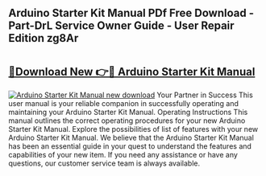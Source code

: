 ## Arduino Starter Kit Manual PDf Free Download - Part-DrL Service Owner Guide - User Repair Edition zg8Ar

# <h2><a href="http://bc19863.oget.top/?id=Arduino+Starter+Kit+Manual">🔗Download New 👉🔴 Arduino Starter Kit Manual</a></h2>

[![Arduino Starter Kit Manual new download](https://i.imgur.com/5g1atiW.png)](http://bc19863.oget.top/?id=Arduino+Starter+Kit+Manual)
Your Partner in Success This user manual is your reliable companion in successfully operating and maintaining your Arduino Starter Kit Manual. Operating Instructions This manual outlines the correct operating procedures for your new Arduino Starter Kit Manual. Explore the possibilities of list of features with your new Arduino Starter Kit Manual. We believe that the Arduino Starter Kit Manual has been an essential guide in your quest to understand the features and capabilities of your new item. If you need any assistance or have any questions, our customer service team is always available.
